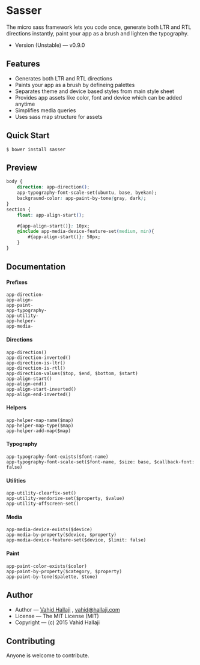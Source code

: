 # Sasser

The micro sass framework lets you code once, generate both LTR and RTL directions instantly, paint your app as a brush and lighten the typography.

* Version (Unstable) — v0.9.0

## Features

* Generates both LTR and RTL directions
* Paints your app as a brush by defineing palettes
* Separates theme and device based styles from main style sheet
* Provides app assets like color, font and device which can be added anytime
* Simplifies media queries
* Uses sass map structure for assets

## Quick Start

```
$ bower install sasser
```

## Preview 

```CSS 
body {
    direction: app-direction();
    app-typography-font-scale-set(ubuntu, base, byekan);
    backgraund-color: app-paint-by-tone(gray, dark);
}
section {
    float: app-align-start();

    #{app-align-start()}: 10px;
    @include app-media-device-feature-set(medium, min){
        #{app-align-start()}: 50px;
    }
}
```

## Documentation

#### Prefixes

```
app-direction-
app-align-
app-paint-
app-typography-
app-utility-
app-helper-
app-media-
```

#### Directions

```
app-direction()
app-direction-inverted()
app-direction-is-ltr()
app-direction-is-rtl()
app-direction-values($top, $end, $bottom, $start)
app-align-start()
app-align-end()
app-align-start-inverted()
app-align-end-inverted()
```

#### Helpers

```
app-helper-map-name($map)
app-helper-map-type($map)
app-helper-add-map($map)
```

#### Typography

```
app-typography-font-exists($font-name)
app-typography-font-scale-set($font-name, $size: base, $callback-font: false)
```

#### Utilities

```
app-utility-clearfix-set()
app-utility-vendorize-set($property, $value)
app-utility-offscreen-set()
```

#### Media

```
app-media-device-exists($device)
app-media-by-property($device, $property)
app-media-device-feature-set($device, $limit: false)
```

#### Paint

```
app-paint-color-exists($color)
app-paint-by-property($category, $property)
app-paint-by-tone($palette, $tone)
```

## Author

* Author — [Vahid Hallaji](http://hallaji.com) , <vahid@hallaji.com>
* License — The MIT License (MIT)
* Copyright — (c) 2015 Vahid Hallaji

## Contributing
Anyone is welcome to contribute.
